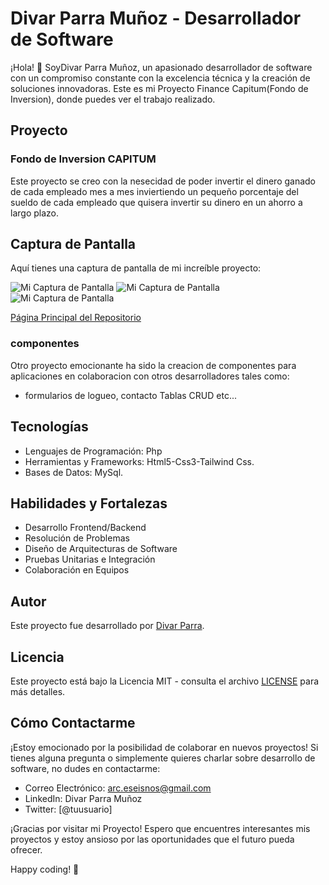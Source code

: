 # Divar Parra Muñoz - Desarrollador de Software

¡Hola! 👋 SoyDivar Parra Muñoz, un apasionado desarrollador de software con un compromiso constante con la excelencia técnica y la creación de soluciones innovadoras. Este es mi Proyecto Finance Capitum(Fondo de Inversion), donde puedes ver el trabajo realizado.

## Proyecto

### Fondo de Inversion CAPITUM
Este proyecto se creo con la nesecidad de poder invertir el dinero ganado de cada empleado mes a mes inviertiendo un pequeño porcentaje
del sueldo de cada empleado que quisera invertir su dinero en un ahorro a largo plazo.

## Captura de Pantalla

Aquí tienes una captura de pantalla de mi increíble proyecto:

![Mi Captura de Pantalla](https://github.com/oroboruos02/Proyecto-Finance/blob/main/Screenshot%20finance.png)
![Mi Captura de Pantalla](https://github.com/oroboruos02/Proyecto-Finance/blob/main/Screenshot%20finance1.png)
![Mi Captura de Pantalla](https://github.com/oroboruos02/Proyecto-Finance/blob/main/Screenshot%20finance2.png)


[Página Principal del Repositorio](https://oroboruos02.github.io/Proyecto-Finance/)

### componentes
Otro proyecto emocionante ha sido la creacion de componentes para aplicaciones en colaboracion con otros desarrolladores tales como:
- formularios de logueo, contacto Tablas CRUD etc...

## Tecnologías

- Lenguajes de Programación: Php
- Herramientas y Frameworks: Html5-Css3-Tailwind Css.
- Bases de Datos: MySql.

## Habilidades y Fortalezas

- Desarrollo Frontend/Backend
- Resolución de Problemas
- Diseño de Arquitecturas de Software
- Pruebas Unitarias e Integración
- Colaboración en Equipos

## Autor

Este proyecto fue desarrollado por [Divar Parra](https://github.com/oroboruos02).

## Licencia

Este proyecto está bajo la Licencia MIT - consulta el archivo [LICENSE](LICENSE) para más detalles.

## Cómo Contactarme

¡Estoy emocionado por la posibilidad de colaborar en nuevos proyectos! Si tienes alguna pregunta o simplemente quieres charlar sobre desarrollo de software, no dudes en contactarme:

- Correo Electrónico: arc.eseisnos@gmail.com
- LinkedIn: Divar Parra Muñoz
- Twitter: [@tuusuario]

¡Gracias por visitar mi Proyecto! Espero que encuentres interesantes mis proyectos y estoy ansioso por las oportunidades que el futuro pueda ofrecer.

Happy coding! 🚀
